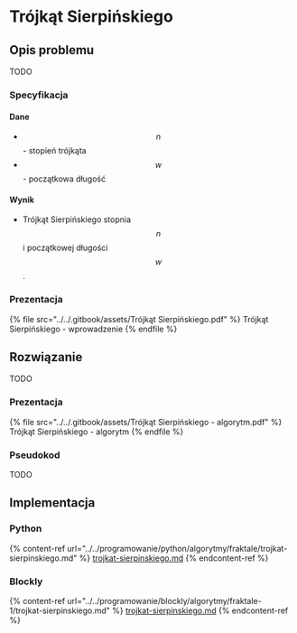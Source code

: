 # Trójkąt Sierpińskiego

## Opis problemu

TODO

### Specyfikacja

#### Dane

* $$n$$ - stopień trójkąta
* $$w$$ - początkowa długość

#### Wynik

* Trójkąt Sierpińskiego stopnia $$n$$ i początkowej długości $$w$$.

### Prezentacja

{% file src="../../.gitbook/assets/Trójkąt Sierpińskiego.pdf" %}
Trójkąt Sierpińskiego - wprowadzenie
{% endfile %}

## Rozwiązanie

TODO

### Prezentacja

{% file src="../../.gitbook/assets/Trójkąt Sierpińskiego - algorytm.pdf" %}
Trójkąt Sierpińskiego - algorytm
{% endfile %}

### Pseudokod

TODO

## Implementacja

### Python

{% content-ref url="../../programowanie/python/algorytmy/fraktale/trojkat-sierpinskiego.md" %}
[trojkat-sierpinskiego.md](../../programowanie/python/algorytmy/fraktale/trojkat-sierpinskiego.md)
{% endcontent-ref %}

### Blockly

{% content-ref url="../../programowanie/blockly/algorytmy/fraktale-1/trojkat-sierpinskiego.md" %}
[trojkat-sierpinskiego.md](../../programowanie/blockly/algorytmy/fraktale-1/trojkat-sierpinskiego.md)
{% endcontent-ref %}

